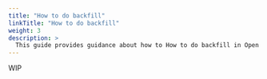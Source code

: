 ```yaml
---
title: "How to do backfill"
linkTitle: "How to do backfill"
weight: 3
description: >
  This guide provides guidance about how to How to do backfill in Open Match.
---
```


WIP
